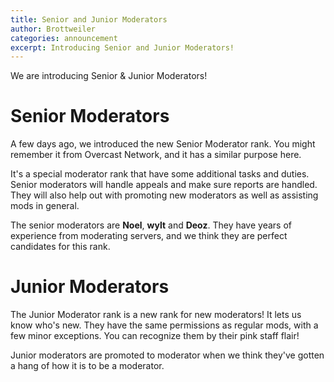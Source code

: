 ```yaml
---
title: Senior and Junior Moderators
author: Brottweiler
categories: announcement
excerpt: Introducing Senior and Junior Moderators!
---
```


We are introducing Senior & Junior Moderators!

# Senior Moderators

A few days ago, we introduced the new Senior Moderator rank. You might remember it from Overcast Network, and it has a similar purpose here.

It's a special moderator rank that have some additional tasks and duties. Senior moderators will handle appeals and make sure reports are handled. They will also help out with promoting new moderators as well as assisting mods in general.

The senior moderators are **Noel**, **wylt** and **Deoz**. They have years of experience from moderating servers, and we think they are perfect candidates for this rank.

# Junior Moderators

The Junior Moderator rank is a new rank for new moderators! It lets us know who's new. They have the same permissions as regular mods, with a few minor exceptions. You can recognize them by their pink staff flair!

Junior moderators are promoted to moderator when we think they've gotten a hang of how it is to be a moderator.
